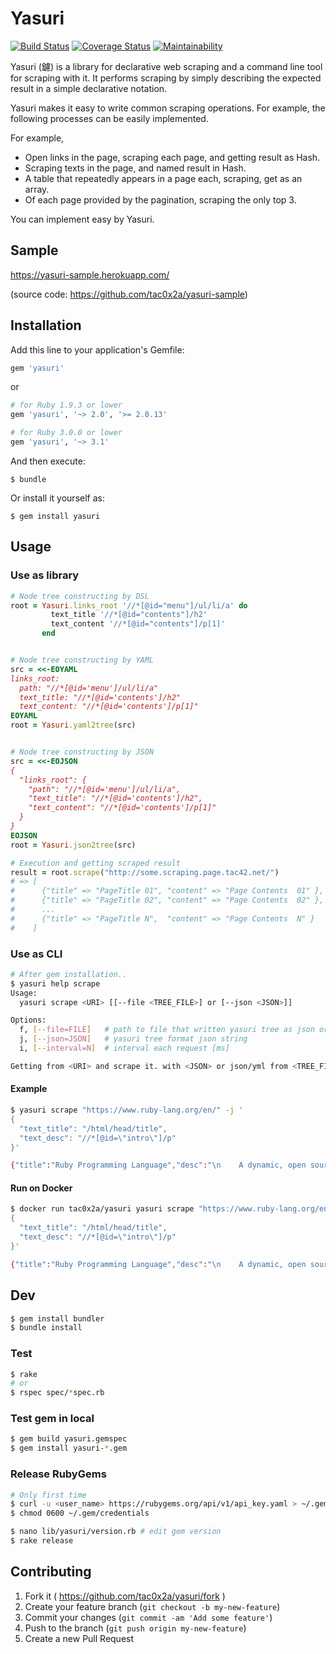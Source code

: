 # Yasuri
[![Build Status](https://github.com/tac0x2a/yasuri/actions/workflows/ruby.yml/badge.svg)](https://github.com/tac0x2a/yasuri/actions/workflows/ruby.yml)
[![Coverage Status](https://coveralls.io/repos/tac0x2a/yasuri/badge.svg?branch=master)](https://coveralls.io/r/tac0x2a/yasuri?branch=master) [![Maintainability](https://api.codeclimate.com/v1/badges/c29480fea1305afe999f/maintainability)](https://codeclimate.com/github/tac0x2a/yasuri/maintainability)

Yasuri (鑢) is a library for declarative web scraping and a command line tool for scraping with it.
It performs scraping by simply describing the expected result in a simple declarative notation.

Yasuri makes it easy to write common scraping operations.
For example, the following processes can be easily implemented.

For example,

+ Open links in the page, scraping each page, and getting result as Hash.
+ Scraping texts in the page, and named result in Hash.
+ A table that repeatedly appears in a page each, scraping, get as an array.
+ Of each page provided by the pagination, scraping the only top 3.

You can implement easy by Yasuri.

## Sample

https://yasuri-sample.herokuapp.com/

(source code: https://github.com/tac0x2a/yasuri-sample)

## Installation

Add this line to your application's Gemfile:

```ruby
gem 'yasuri'
```

or

```ruby
# for Ruby 1.9.3 or lower
gem 'yasuri', '~> 2.0', '>= 2.0.13'

# for Ruby 3.0.0 or lower
gem 'yasuri', '~> 3.1'
```


And then execute:

    $ bundle

Or install it yourself as:

    $ gem install yasuri

## Usage
### Use as library

```ruby
# Node tree constructing by DSL
root = Yasuri.links_root '//*[@id="menu"]/ul/li/a' do
         text_title '//*[@id="contents"]/h2'
         text_content '//*[@id="contents"]/p[1]'
       end


# Node tree constructing by YAML
src = <<-EOYAML
links_root:
  path: "//*[@id='menu']/ul/li/a"
  text_title: "//*[@id='contents']/h2"
  text_content: "//*[@id='contents']/p[1]"
EOYAML
root = Yasuri.yaml2tree(src)


# Node tree constructing by JSON
src = <<-EOJSON
{
  "links_root": {
    "path": "//*[@id='menu']/ul/li/a",
    "text_title": "//*[@id='contents']/h2",
    "text_content": "//*[@id='contents']/p[1]"
  }
}
EOJSON
root = Yasuri.json2tree(src)

# Execution and getting scraped result
result = root.scrape("http://some.scraping.page.tac42.net/")
# => [
#      {"title" => "PageTitle 01", "content" => "Page Contents  01" },
#      {"title" => "PageTitle 02", "content" => "Page Contents  02" },
#      ...
#      {"title" => "PageTitle N",  "content" => "Page Contents  N" }
#    ]
```

### Use as CLI

```sh
# After gem installation..
$ yasuri help scrape
Usage:
  yasuri scrape <URI> [[--file <TREE_FILE>] or [--json <JSON>]]

Options:
  f, [--file=FILE]   # path to file that written yasuri tree as json or yaml
  j, [--json=JSON]   # yasuri tree format json string
  i, [--interval=N]  # interval each request [ms]

Getting from <URI> and scrape it. with <JSON> or json/yml from <TREE_FILE>. They should be Yasuri's format json or yaml string.
```

#### Example
```sh
$ yasuri scrape "https://www.ruby-lang.org/en/" -j '
{
  "text_title": "/html/head/title",
  "text_desc": "//*[@id=\"intro\"]/p"
}'

{"title":"Ruby Programming Language","desc":"\n    A dynamic, open source programming language with a focus on\n    simplicity and productivity. It has an elegant syntax that is\n    natural to read and easy to write.\n    "}
```

#### Run on Docker
```sh
$ docker run tac0x2a/yasuri yasuri scrape "https://www.ruby-lang.org/en/" -j '
{
  "text_title": "/html/head/title",
  "text_desc": "//*[@id=\"intro\"]/p"
}'

{"title":"Ruby Programming Language","desc":"\n    A dynamic, open source programming language with a focus on\n    simplicity and productivity. It has an elegant syntax that is\n    natural to read and easy to write.\n    "}
```

## Dev
```sh
$ gem install bundler
$ bundle install
```
### Test
```sh
$ rake
# or
$ rspec spec/*spec.rb
```

### Test gem in local
```sh
$ gem build yasuri.gemspec
$ gem install yasuri-*.gem
```
### Release RubyGems
```sh
# Only first time
$ curl -u <user_name> https://rubygems.org/api/v1/api_key.yaml > ~/.gem/credentials
$ chmod 0600 ~/.gem/credentials

$ nano lib/yasuri/version.rb # edit gem version
$ rake release
```

## Contributing

1. Fork it ( https://github.com/tac0x2a/yasuri/fork )
2. Create your feature branch (`git checkout -b my-new-feature`)
3. Commit your changes (`git commit -am 'Add some feature'`)
4. Push to the branch (`git push origin my-new-feature`)
5. Create a new Pull Request
